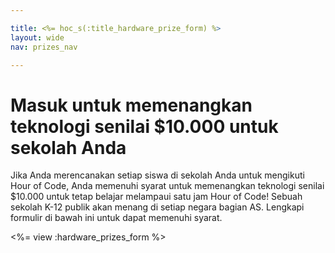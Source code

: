 ```yaml
---

title: <%= hoc_s(:title_hardware_prize_form) %>
layout: wide
nav: prizes_nav

---
```


# Masuk untuk memenangkan teknologi senilai $10.000 untuk sekolah Anda

Jika Anda merencanakan setiap siswa di sekolah Anda untuk mengikuti Hour of Code, Anda memenuhi syarat untuk memenangkan teknologi senilai $10.000 untuk tetap belajar melampaui satu jam Hour of Code! Sebuah sekolah K-12 publik akan menang di setiap negara bagian AS. Lengkapi formulir di bawah ini untuk dapat memenuhi syarat.

<%= view :hardware_prizes_form %>